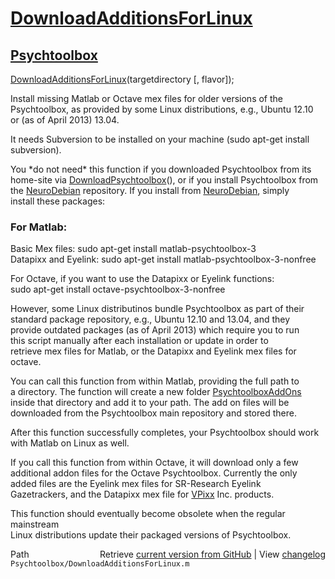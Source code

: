 # [DownloadAdditionsForLinux](DownloadAdditionsForLinux)
## [Psychtoolbox](Psychtoolbox)

[DownloadAdditionsForLinux](DownloadAdditionsForLinux)(targetdirectory [, flavor]);  
  
Install missing Matlab or Octave mex files for older versions of the  
Psychtoolbox, as provided by some Linux distributions, e.g., Ubuntu 12.10  
or (as of April 2013) 13.04.  
  
It needs Subversion to be installed on your machine (sudo apt-get install  
subversion).  
  
You \*do not need\* this function if you downloaded Psychtoolbox from its  
home-site via [DownloadPsychtoolbox](DownloadPsychtoolbox)(), or if you install Psychtoolbox from  
the [NeuroDebian](NeuroDebian) repository. If you install from [NeuroDebian](NeuroDebian), simply  
install these packages:  
  
### For Matlab:  
  
Basic Mex files:      sudo apt-get install matlab-psychtoolbox-3  
Datapixx and Eyelink: sudo apt-get install matlab-psychtoolbox-3-nonfree  
  
For Octave, if you want to use the Datapixx or Eyelink functions:  
sudo apt-get install octave-psychtoolbox-3-nonfree  
  
However, some Linux distributinos bundle Psychtoolbox as part of their  
standard package repository, e.g., Ubuntu 12.10 and 13.04, and they  
provide outdated packages (as of April 2013) which require you to run  
this script manually after each installation or update in order to  
retrieve mex files for Matlab, or the Datapixx and Eyelink mex files for  
octave.  
  
You can call this function from within Matlab, providing the full path to  
a directory. The function will create a new folder [PsychtoolboxAddOns](PsychtoolboxAddOns)  
inside that directory and add it to your path. The add on files will be  
downloaded from the Psychtoolbox main repository and stored there.  
  
After this function successfully completes, your Psychtoolbox should work  
with Matlab on Linux as well.  
  
If you call this function from within Octave, it will download only a few  
additional addon files for the Octave Psychtoolbox. Currently the only  
added files are the Eyelink mex files for SR-Research Eyelink  
Gazetrackers, and the Datapixx mex file for [VPixx](VPixx) Inc. products.  
  
This function should eventually become obsolete when the regular mainstream  
Linux distributions update their packaged versions of Psychtoolbox.  
  




<div class="code_header" style="text-align:right;">
  <span style="float:left;">Path&nbsp;&nbsp;</span> <span class="counter">Retrieve <a href=
  "https://raw.github.com/Psychtoolbox-3/Psychtoolbox-3/beta/Psychtoolbox/DownloadAdditionsForLinux.m">current version from GitHub</a> | View <a href=
  "https://github.com/Psychtoolbox-3/Psychtoolbox-3/commits/beta/Psychtoolbox/DownloadAdditionsForLinux.m">changelog</a></span>
</div>
<div class="code">
  <code>Psychtoolbox/DownloadAdditionsForLinux.m</code>
</div>

